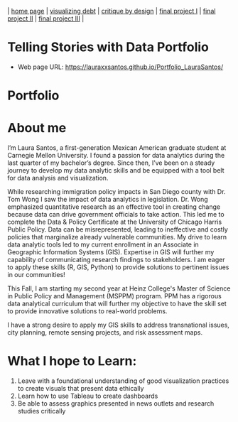 | [home page](https://lauraxxsantos.github.io/Portfolio_LauraSantos/) | [visualizing debt](visualizing-government-debt) | [critique by design](critique-by-design) | [final project I](final-project-part-one) | [final project II](final-project-part-two) | [final project III](final-project-part-three) |

# Telling Stories with Data Portfolio 

- Web page URL: https://lauraxxsantos.github.io/Portfolio_LauraSantos/


# Portfolio


# About me
I’m Laura Santos, a first-generation Mexican American graduate student at Carnegie Mellon University. I found a passion for data analytics during the last quarter of my bachelor’s degree. Since then, I’ve been on a steady journey to develop my data analytic skills and be equipped with a tool belt for data analysis and visualization. 


While researching immigration policy impacts in San Diego county with Dr. Tom Wong I saw the impact of data analytics in legislation. Dr. Wong emphasized quantitative research as an effective tool in creating change because data can drive government officials to take action. This led me to complete the Data & Policy Certificate at the University of Chicago Harris Public Policy. Data can be misrepresented, leading to ineffective and costly policies that marginalize already vulnerable communities. My drive to learn data analytic tools led to my current enrollment in an Associate in Geographic Information Systems (GIS). Expertise in GIS will further my capability of communicating research findings to stakeholders. I am eager to apply these skills (R, GIS, Python) to provide solutions to pertinent issues in our communities!  


This Fall, I am starting my second year at Heinz College's Master of Science in Public Policy and Management (MSPPM) program. PPM has a rigorous data analytical curriculum that will further my objective to have the skill set to provide innovative solutions to real-world problems.

I have a strong desire to apply my GIS skills to address transnational issues, city planning, remote sensing projects, and risk assessment maps.


# What I hope to Learn: 


1. Leave with a foundational understanding of good visualization practices to create visuals that present data ethically 
2. Learn how to use Tableau to create dashboards 
3. Be able to assess graphics presented in news outlets and research studies critically 
